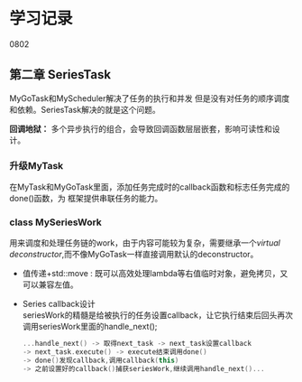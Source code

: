 # 学习记录

0802

## 第二章 SeriesTask

MyGoTask和MyScheduler解决了任务的执行和并发 但是没有对任务的顺序调度和依赖。SeriesTask解决的就是这个问题。

**回调地狱：** 多个异步执行的组合，会导致回调函数层层嵌套，影响可读性和设计。

### 升级MyTask

在MyTask和MyGoTask里面，添加任务完成时的callback函数和标志任务完成的done()函数，为
框架提供串联任务的能力。

### class MySeriesWork

用来调度和处理任务链的work，由于内容可能较为复杂，需要继承一个*virtual deconstructor*,而不像MyGoTask一样直接调用默认的deconstructor。

+ 值传递+std::move : 既可以高效处理lambda等右值临时对象，避免拷贝，又可以兼容左值。
+ Series callback设计  
  seriesWork的精髓是给被执行的任务设置callback，让它执行结束后回头再次调用seriesWork里面的handle_next();

  ```cpp
  ...handle_next() -> 取得next_task -> next_task设置callback 
  -> next_task.execute() -> execute结束调用done() 
  -> done()发现callback,调用callback(this) 
  -> 之前设置好的callback()捕获seriesWork,继续调用handle_next()...
  ```
